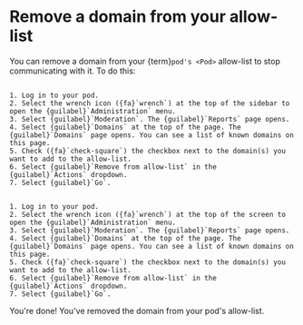 # Remove a domain from your allow-list

You can remove a domain from your {term}`pod's <Pod>` allow-list to stop communicating with it. To do this:

```{tabbed} Desktop

1. Log in to your pod.
2. Select the wrench icon ({fa}`wrench`) at the top of the sidebar to open the {guilabel}`Administration` menu.
3. Select {guilabel}`Moderation`. The {guilabel}`Reports` page opens.
4. Select {guilabel}`Domains` at the top of the page. The {guilabel}`Domains` page opens. You can see a list of known domains on this page.
5. Check ({fa}`check-square`) the checkbox next to the domain(s) you want to add to the allow-list.
6. Select {guilabel}`Remove from allow-list` in the {guilabel}`Actions` dropdown.
7. Select {guilabel}`Go`.

```

```{tabbed} Mobile

1. Log in to your pod.
2. Select the wrench icon ({fa}`wrench`) at the top of the screen to open the {guilabel}`Administration` menu.
3. Select {guilabel}`Moderation`. The {guilabel}`Reports` page opens.
4. Select {guilabel}`Domains` at the top of the page. The {guilabel}`Domains` page opens. You can see a list of known domains on this page.
5. Check ({fa}`check-square`) the checkbox next to the domain(s) you want to add to the allow-list.
6. Select {guilabel}`Remove from allow-list` in the {guilabel}`Actions` dropdown.
7. Select {guilabel}`Go`.

```

You're done! You've removed the domain from your pod's allow-list.
